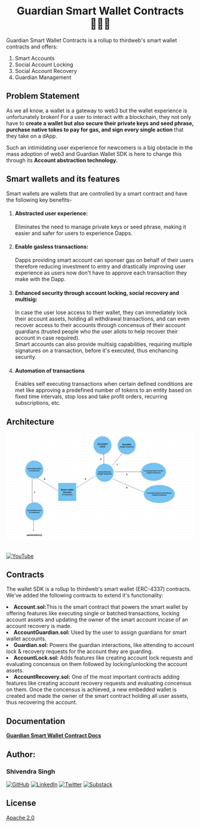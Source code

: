 <p align="center">
<h1 align="center">Guardian Smart Wallet Contracts 👮🏻‍♂️</h1>
<p>Guardian Smart Wallet Contracts is a rollup to thirdweb's smart wallet contracts and offers: <br />
<ol>
<li>Smart Accounts</li>
<li>Social Account Locking</li>
<li>Social Account Recovery</li>
<li>Guardian Management</li>
</ol>

## Problem Statement
As we all know, a wallet is a gateway to web3 but the wallet experience is unfortunately broken! For a user to interact with a blockchain, they not only have to **create a wallet but also secure their private keys and seed phrase, purchase native tokes to pay for gas, and sign every single action** that they take on a dApp. 

Such an intimidating user experience for newcomers is a big obstacle in the mass adoption of web3 and Guardian Wallet SDK is here to change this through its **Account abstraction technology.**

## Smart wallets and its features
Smart wallets are wallets that are controlled by a smart contract and have the following key benefits-
<ol>
<li>
<h4>Abstracted user experience: </h4>
Eliminates the need to manage private keys or seed phrase, making it easier and safer for users to experience Dapps.
</li>
<li>
<h4>Enable gasless transactions:</h4>
Dapps providing smart account can sponser gas on behalf of their users therefore reducing investment to entry and drastically improving user experience as users now don't have to approve each transaction they make with the Dapp.
</li>
<li> 
<h4>Enhanced security through account locking, social recovery and multisig: </h4>
In case the user lose access to their wallet, they can immediately lock their account assets, holding all withdrawal transactions, and can even recover access to their accounts through concensus of their account guardians (trusted people who the user allots to help recover their account in case required). <br />
Smart accounts can also provide multisig capabilities, requiring multiple signatures on a transaction, before it's executed, thus enchancing security.

<li><h4>Automation of transactions</h4>
Enables self executing transactions when certain defined conditions are met like approving a predefined number of tokens to an entity based on fixed time intervals, stop loss and take profit orders, recurring subscriptions, etc.
</li>
</ol>
 
## Architecture

<img src="./images/architecture.png" width="600" alt="Guardian_architecture">
<br/>
<br />

[![YouTube](https://img.shields.io/badge/YouTube-Video-red?style=for-the-badge&logo=youtube)](https://youtu.be/0zq2YdOYFUo?si=Ng6favRkGL9faG_Y)


## Contracts
The wallet SDK is a rollup to thirdweb's smart wallet (ERC-4337) contracts. We've added the following contracts to extend it's functionality:
<li> <b>Account.sol:</b>This is the smart contract that powers the smart wallet by offering features like executing single or batched transactions, locking account assets and updating the owner of the smart account incase of an account recovery is made.</li>
<li> <b>AccountGuardian.sol:</b> Used by the user to assign guardians for smart wallet accounts. </li>
<li> <b>Guardian.sol:</b> Powers the guardian interactions, like attending to account lock & recovery requests for the account they are guarding. </li>
<li> <b>AccountLock.sol:</b> Adds features like creating account lock requests and evaluating concensus on them followed by locking/unlocking the account assets.</li>
<li> <b>AccountRecovery.sol:</b> One of the most important contracts adding features like creating account recovery requests and evaluating concensus on them. Once the concensus is achieved, a new embedded wallet is created and made the owner of the smart contract holding all user assets, thus recovering the account.</li>


## Documentation 

[**Guardian Smart Wallet Contract Docs**](https://0xshiven.gitbook.io/Guardian/)

## Author: 
### Shivendra Singh
[![GitHub](https://img.shields.io/badge/GitHub-Profile-black?logo=github)](https://github.com/alfheimrShiven)
[![LinkedIn](https://img.shields.io/badge/LinkedIn-Profile-blue?logo=linkedin)](https://www.linkedin.com/in/shivends)
[![Twitter](https://img.shields.io/badge/Twitter-Profile-blue?logo=twitter)](https://twitter.com/0xShiven)
[![Substack](https://img.shields.io/badge/Substack-Newsletter-orange?logo=substack)](https://0xshiven.substack.com/)


## License

[Apache 2.0](https://www.apache.org/licenses/LICENSE-2.0.txt)
